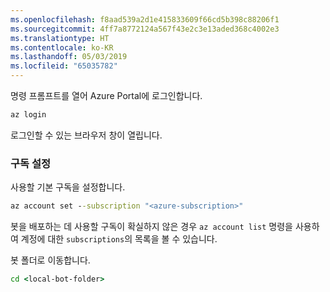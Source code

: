 ```yaml
---
ms.openlocfilehash: f8aad539a2d1e415833609f66cd5b398c88206f1
ms.sourcegitcommit: 4ff7a8772124a567f43e2c3e13aded368c4002e3
ms.translationtype: HT
ms.contentlocale: ko-KR
ms.lasthandoff: 05/03/2019
ms.locfileid: "65035782"
---
```

명령 프롬프트를 열어 Azure Portal에 로그인합니다.

```cmd
az login
```

로그인할 수 있는 브라우저 창이 열립니다.

### <a name="set-the-subscription"></a>구독 설정

사용할 기본 구독을 설정합니다.

```cmd
az account set --subscription "<azure-subscription>"
```

봇을 배포하는 데 사용할 구독이 확실하지 않은 경우 `az account list` 명령을 사용하여 계정에 대한 `subscriptions`의 목록을 볼 수 있습니다.

봇 폴더로 이동합니다.

```cmd
cd <local-bot-folder>
```